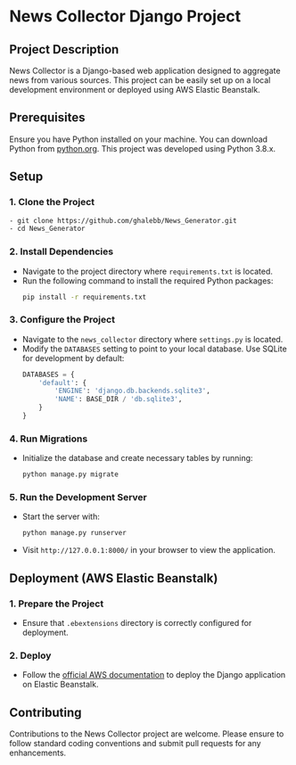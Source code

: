 # News Collector Django Project

## Project Description

News Collector is a Django-based web application designed to aggregate news from various sources. This project can be easily set up on a local development environment or deployed using AWS Elastic Beanstalk.

## Prerequisites

Ensure you have Python installed on your machine. You can download Python from [python.org](https://www.python.org/downloads/). This project was developed using Python 3.8.x.

## Setup

### 1. Clone the Project
``` bash
- git clone https://github.com/ghalebb/News_Generator.git
- cd News_Generator
```
### 2. Install Dependencies

- Navigate to the project directory where `requirements.txt` is located.
- Run the following command to install the required Python packages:
  ```bash
  pip install -r requirements.txt
  ```

### 3. Configure the Project

- Navigate to the `news_collector` directory where `settings.py` is located.
- Modify the `DATABASES` setting to point to your local database. Use SQLite for development by default:
  ```python
  DATABASES = {
      'default': {
          'ENGINE': 'django.db.backends.sqlite3',
          'NAME': BASE_DIR / 'db.sqlite3',
      }
  }
  ```

### 4. Run Migrations

- Initialize the database and create necessary tables by running:
  ```bash
  python manage.py migrate
  ```

### 5. Run the Development Server

- Start the server with:
  ```bash
  python manage.py runserver
  ```
- Visit `http://127.0.0.1:8000/` in your browser to view the application.

## Deployment (AWS Elastic Beanstalk)

### 1. Prepare the Project

- Ensure that `.ebextensions` directory is correctly configured for deployment.

### 2. Deploy

- Follow the [official AWS documentation](https://docs.aws.amazon.com/elasticbeanstalk/latest/dg/create-deploy-python-django.html) to deploy the Django application on Elastic Beanstalk.

## Contributing

Contributions to the News Collector project are welcome. Please ensure to follow standard coding conventions and submit pull requests for any enhancements.


